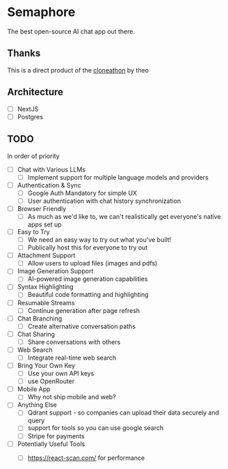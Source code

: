 
# Semaphore

The best open-source AI chat app out there.


## Thanks

This is a direct product of the [cloneathon](https://cloneathon.t3.chat/) by theo


## Architecture

- [ ] NextJS
- [ ] Postgres

## TODO

In order of priority

- [ ] Chat with Various LLMs
  - [ ] Implement support for multiple language models and providers
- [ ] Authentication & Sync
  - [ ] Google Auth Mandatory for simple UX
  - [ ] User authentication with chat history synchronization
- [ ] Browser Friendly
  - [ ] As much as we'd like to, we can't realistically get everyone's native apps set up
- [ ] Easy to Try
  - [ ] We need an easy way to try out what you've built!
  - [ ] Publically host this for everyone to try out

- [ ] Attachment Support
  - [ ] Allow users to upload files (images and pdfs)
- [ ] Image Generation Support
  - [ ] AI-powered image generation capabilities
- [ ] Syntax Highlighting
  - [ ] Beautiful code formatting and highlighting
- [ ] Resumable Streams
  - [ ] Continue generation after page refresh
- [ ] Chat Branching
  - [ ] Create alternative conversation paths
- [ ] Chat Sharing
  - [ ] Share conversations with others
- [ ] Web Search
  - [ ] Integrate real-time web search
- [ ] Bring Your Own Key
  - [ ] Use your own API keys
  - [ ] use OpenRouter
- [ ] Mobile App
  - [ ] Why not ship mobile and web?

- [ ] Anything Else
  - [ ] Qdrant support - so companies can upload their data securely and query
  - [ ] support for tools so you can use google search
  - [ ] Stripe for payments

- [ ] Potentially Useful Tools
  - [ ] https://react-scan.com/ for performance


